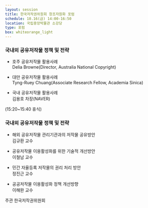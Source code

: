 ```yaml
---
layout: session
title: 한국저작권위원회 창조자원화 포럼
schedule: 10.16(금) 14:00-16:50
location: 국립중앙박물관 소강당
type: 포럼
box: whiteorange_light
---
```



### 국내외 공유저작물 정책 및 전략

- 호주 공유저작물 활용사례   
Delia Browne(Director, Australia National Copyright)

- 대만 공유저작물 활용사례   
Tyng-Ruey Chuang(Associate Research Fellow, Academia Sinica)

- 국내 공유저작물 활용사례   
김용호 차장(NAVER)


(15:20~15:40 휴식)


### 국내외 공유저작물 정책 및 전략

- 해외 공유저작물 관리기관과의 저작물 공유방안   
김규환 교수

- 공유저작물 이용활성화를 위한 기술적 개선방안   
이철남 교수

- 민간 자율등록 저작물의 권리 처리 방안   
정진근 교수

- 공공저작물 이용활성화 정책 개선방향   
이해완 교수


주관 한국저작권위원회
